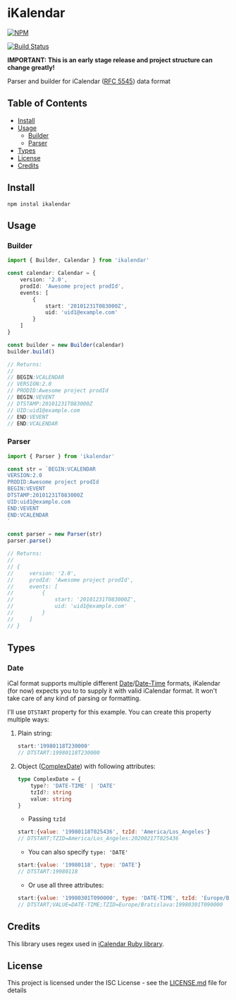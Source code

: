 # iKalendar

[![NPM](https://nodei.co/npm/ikalendar.png?compact=true)](https://nodei.co/npm/ikalendar/)

[![Build Status](https://travis-ci.org/iammatis/iKalendar.svg?branch=master)](https://travis-ci.org/iammatis/iKalendar)

**IMPORTANT: This is an early stage release and project structure can change greatly!**

Parser and builder for iCalendar ([RFC 5545](https://tools.ietf.org/html/rfc5545)) data format

## Table of Contents

- [Install](#install)
- [Usage](#usage)
    - [Builder](#builder)
    - [Parser](#parser)
- [Types](#types)
- [License](#license)
- [Credits](#credits)

## Install

```
npm instal ikalendar
```

## Usage


### Builder
```typescript
import { Builder, Calendar } from 'ikalendar'

const calendar: Calendar = {
    version: '2.0',
    prodId: 'Awesome project prodId',
    events: [
        {
            start: '20101231T083000Z',
            uid: 'uid1@example.com'
        }
    ]
}

const builder = new Builder(calendar)
builder.build()

// Returns:
// 
// BEGIN:VCALENDAR
// VERSION:2.0
// PRODID:Awesome project prodId
// BEGIN:VEVENT
// DTSTAMP:20101231T083000Z
// UID:uid1@example.com
// END:VEVENT
// END:VCALENDAR
```

### Parser
```typescript
import { Parser } from 'ikalendar'

const str = `BEGIN:VCALENDAR
VERSION:2.0
PRODID:Awesome project prodId
BEGIN:VEVENT
DTSTAMP:20101231T083000Z
UID:uid1@example.com
END:VEVENT
END:VCALENDAR
`

const parser = new Parser(str)
parser.parse()

// Returns:
// 
// {
//     version: '2.0',
//     prodId: 'Awesome project prodId',
//     events: [
//         {
//             start: '20101231T083000Z',
//             uid: 'uid1@example.com'
//         }
//     ]
// }
```

## Types

### Date

iCal format supports multiple different [Date](https://tools.ietf.org/html/rfc5545#section-3.3.4)/[Date-Time](https://tools.ietf.org/html/rfc5545#section-3.3.5) formats, iKalendar (for now) expects you to to supply it with valid iCalendar format. It won't take care of any kind of parsing or formatting. 

I'll use `DTSTART` property for this example. You can create this property multiple ways:

1. Plain string:
    ```js
    start:'19980118T230000'
    // DTSTART:19980118T230000
    ```
2. Object ([ComplexDate](https://github.com/iammatis/iKalendar/blob/master/src/types/general.ts#L45)) with following attributes: 
    ```ts
    type ComplexDate = {
        type?: 'DATE-TIME' | 'DATE'
        tzId?: string
        value: string
    }
    ```
    * Passing `tzId`
    ```js
    start:{value: '19980118T025436', tzId: 'America/Los_Angeles'}
    // DTSTART;TZID=America/Los_Angeles:20200217T025436
    ```
    * You can also specify `type: 'DATE'`
    ```js
    start:{value: '19980118', type: 'DATE'}
    // DTSTART:19980118
    ```
    * Or use all three attributes:
    ```js
    start:{value: '19980301T090000', type: 'DATE-TIME', tzId: 'Europe/Bratislava'}
    // DTSTART;VALUE=DATE-TIME;TZID=Europe/Bratislava:19980301T090000
    ```

## Credits

This library uses regex used in [iCalendar Ruby library](https://github.com/icalendar/icalendar).

## License

This project is licensed under the ISC License - see the [LICENSE.md](LICENSE.md) file for details
